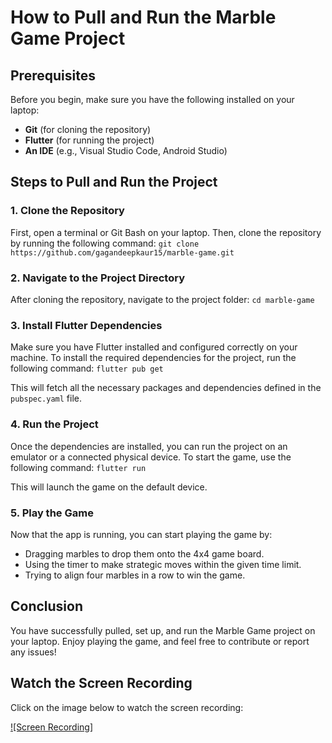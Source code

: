 # How to Pull and Run the Marble Game Project

## Prerequisites
Before you begin, make sure you have the following installed on your laptop:
- **Git** (for cloning the repository)
- **Flutter** (for running the project)
- **An IDE** (e.g., Visual Studio Code, Android Studio)

## Steps to Pull and Run the Project

### 1. Clone the Repository
First, open a terminal or Git Bash on your laptop. Then, clone the repository by running the following command:
```git clone https://github.com/gagandeepkaur15/marble-game.git```


### 2. Navigate to the Project Directory
After cloning the repository, navigate to the project folder:
```cd marble-game```


### 3. Install Flutter Dependencies
Make sure you have Flutter installed and configured correctly on your machine. To install the required dependencies for the project, run the following command:
```flutter pub get```


This will fetch all the necessary packages and dependencies defined in the `pubspec.yaml` file.

### 4. Run the Project
Once the dependencies are installed, you can run the project on an emulator or a connected physical device. To start the game, use the following command:
```flutter run```


This will launch the game on the default device.

### 5. Play the Game
Now that the app is running, you can start playing the game by:
- Dragging marbles to drop them onto the 4x4 game board.
- Using the timer to make strategic moves within the given time limit.
- Trying to align four marbles in a row to win the game.

## Conclusion
You have successfully pulled, set up, and run the Marble Game project on your laptop. Enjoy playing the game, and feel free to contribute or report any issues!

## Watch the Screen Recording

Click on the image below to watch the screen recording:

[![Screen Recording]](https://github.com/gagandeepkaur15/repository/blob/master/assets/screen_recording.mp4)
